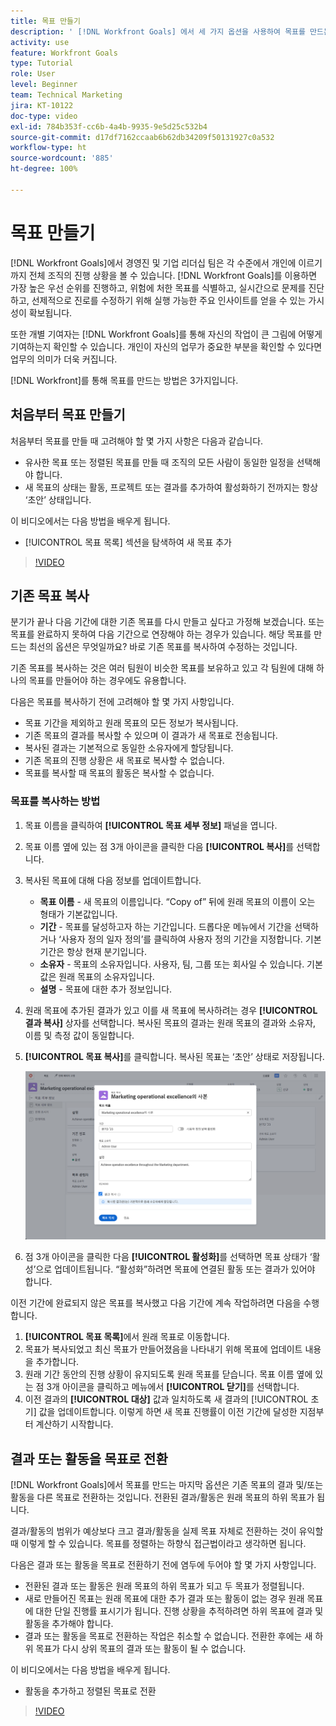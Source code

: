 ```yaml
---
title: 목표 만들기
description: ' [!DNL Workfront Goals] 에서 세 가지 옵션을 사용하여 목표를 만드는 방법을 알아봅니다.'
activity: use
feature: Workfront Goals
type: Tutorial
role: User
level: Beginner
team: Technical Marketing
jira: KT-10122
doc-type: video
exl-id: 784b353f-cc6b-4a4b-9935-9e5d25c532b4
source-git-commit: d17df7162ccaab6b62db34209f50131927c0a532
workflow-type: ht
source-wordcount: '885'
ht-degree: 100%

---
```


# 목표 만들기

[!DNL Workfront Goals]에서 경영진 및 기업 리더십 팀은 각 수준에서 개인에 이르기까지 전체 조직의 진행 상황을 볼 수 있습니다. [!DNL Workfront Goals]를 이용하면 가장 높은 우선 순위를 진행하고, 위험에 처한 목표를 식별하고, 실시간으로 문제를 진단하고, 선제적으로 진로를 수정하기 위해 실행 가능한 주요 인사이트를 얻을 수 있는 가시성이 확보됩니다.

또한 개별 기여자는 [!DNL Workfront Goals]를 통해 자신의 작업이 큰 그림에 어떻게 기여하는지 확인할 수 있습니다. 개인이 자신의 업무가 중요한 부분을 확인할 수 있다면 업무의 의미가 더욱 커집니다.

[!DNL Workfront]를 통해 목표를 만드는 방법은 3가지입니다.

## 처음부터 목표 만들기

처음부터 목표를 만들 때 고려해야 할 몇 가지 사항은 다음과 같습니다.

* 유사한 목표 또는 정렬된 목표를 만들 때 조직의 모든 사람이 동일한 일정을 선택해야 합니다.
* 새 목표의 상태는 활동, 프로젝트 또는 결과를 추가하여 활성화하기 전까지는 항상 ‘초안’ 상태입니다.

이 비디오에서는 다음 방법을 배우게 됩니다.

* [!UICONTROL 목표 목록] 섹션을 탐색하여 새 목표 추가

>[!VIDEO](https://video.tv.adobe.com/v/335191/?quality=12&learn=on&enablevpops)

## 기존 목표 복사

분기가 끝나 다음 기간에 대한 기존 목표를 다시 만들고 싶다고 가정해 보겠습니다. 또는 목표를 완료하지 못하여 다음 기간으로 연장해야 하는 경우가 있습니다. 해당 목표를 만드는 최선의 옵션은 무엇일까요? 바로 기존 목표를 복사하여 수정하는 것입니다.

기존 목표를 복사하는 것은 여러 팀원이 비슷한 목표를 보유하고 있고 각 팀원에 대해 하나의 목표를 만들어야 하는 경우에도 유용합니다.

다음은 목표를 복사하기 전에 고려해야 할 몇 가지 사항입니다.

* 목표 기간을 제외하고 원래 목표의 모든 정보가 복사됩니다.
* 기존 목표의 결과를 복사할 수 있으며 이 결과가 새 목표로 전송됩니다.
* 복사된 결과는 기본적으로 동일한 소유자에게 할당됩니다.
* 기존 목표의 진행 상황은 새 목표로 복사할 수 없습니다.
* 목표를 복사할 때 목표의 활동은 복사할 수 없습니다.

### 목표를 복사하는 방법

1. 목표 이름을 클릭하여 **[!UICONTROL 목표 세부 정보]** 패널을 엽니다.
1. 목표 이름 옆에 있는 점 3개 아이콘을 클릭한 다음 **[!UICONTROL 복사]**&#x200B;를 선택합니다.
1. 복사된 목표에 대해 다음 정보를 업데이트합니다.
   * **목표 이름** - 새 목표의 이름입니다. “Copy of” 뒤에 원래 목표의 이름이 오는 형태가 기본값입니다.
   * **기간** - 목표를 달성하고자 하는 기간입니다. 드롭다운 메뉴에서 기간을 선택하거나 ‘사용자 정의 일자 정의’를 클릭하여 사용자 정의 기간을 지정합니다. 기본 기간은 항상 현재 분기입니다.
   * **소유자** - 목표의 소유자입니다. 사용자, 팀, 그룹 또는 회사일 수 있습니다. 기본값은 원래 목표의 소유자입니다.
   * **설명** - 목표에 대한 추가 정보입니다.

1. 원래 목표에 추가된 결과가 있고 이를 새 목표에 복사하려는 경우 **[!UICONTROL 결과 복사]** 상자를 선택합니다. 복사된 목표의 결과는 원래 목표의 결과와 소유자, 이름 및 측정 값이 동일합니다.

1. **[!UICONTROL 목표 복사]**&#x200B;를 클릭합니다. 복사된 목표는 ‘초안’ 상태로 저장됩니다.

   ![[!DNL Workfront Goals]의 [!UICONTROL 목표 세부 정보] 패널에서 [!UICONTROL 복사] 옵션이 표시된 이미지](assets/03-workfront-goals-copy-a-goal.png)

1. 점 3개 아이콘을 클릭한 다음 **[!UICONTROL 활성화]**&#x200B;를 선택하면 목표 상태가 ‘활성’으로 업데이트됩니다. “활성화”하려면 목표에 연결된 활동 또는 결과가 있어야 합니다.

이전 기간에 완료되지 않은 목표를 복사했고 다음 기간에 계속 작업하려면 다음을 수행합니다.

1. **[!UICONTROL 목표 목록]**&#x200B;에서 원래 목표로 이동합니다.
1. 목표가 복사되었고 최신 목표가 만들어졌음을 나타내기 위해 목표에 업데이트 내용을 추가합니다.
1. 원래 기간 동안의 진행 상황이 유지되도록 원래 목표를 닫습니다. 목표 이름 옆에 있는 점 3개 아이콘을 클릭하고 메뉴에서 **[!UICONTROL 닫기]**&#x200B;를 선택합니다.
1. 이전 결과의 **[!UICONTROL 대상]** 값과 일치하도록 새 결과의 [!UICONTROL 초기] 값을 업데이트합니다. 이렇게 하면 새 목표 진행률이 이전 기간에 달성한 지점부터 계산하기 시작합니다.

## 결과 또는 활동을 목표로 전환

[!DNL Workfront Goals]에서 목표를 만드는 마지막 옵션은 기존 목표의 결과 및/또는 활동을 다른 목표로 전환하는 것입니다. 전환된 결과/활동은 원래 목표의 하위 목표가 됩니다.

결과/활동의 범위가 예상보다 크고 결과/활동을 실제 목표 자체로 전환하는 것이 유익할 때 이렇게 할 수 있습니다. 목표를 정렬하는 하향식 접근법이라고 생각하면 됩니다.

다음은 결과 또는 활동을 목표로 전환하기 전에 염두에 두어야 할 몇 가지 사항입니다.

* 전환된 결과 또는 활동은 원래 목표의 하위 목표가 되고 두 목표가 정렬됩니다.
* 새로 만들어진 목표는 원래 목표에 대한 추가 결과 또는 활동이 없는 경우 원래 목표에 대한 단일 진행률 표시기가 됩니다. 진행 상황을 추적하려면 하위 목표에 결과 및 활동을 추가해야 합니다.
* 결과 또는 활동을 목표로 전환하는 작업은 취소할 수 없습니다. 전환한 후에는 새 하위 목표가 다시 상위 목표의 결과 또는 활동이 될 수 없습니다.

이 비디오에서는 다음 방법을 배우게 됩니다.

* 활동을 추가하고 정렬된 목표로 전환

>[!VIDEO](https://video.tv.adobe.com/v/335192/?quality=12&learn=on&enablevpops)

